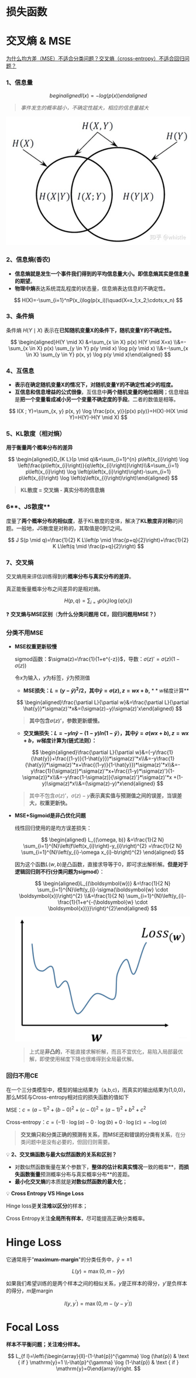 # 损失函数

# **交叉熵 & MSE**

[](https://zhongqiang.blog.csdn.net/article/details/115603924?spm=1001.2101.3001.6650.2&utm_medium=distribute.pc_relevant.none-task-blog-2%7Edefault%7ECTRLIST%7Edefault-2-115603924-blog-123700552.pc_relevant_multi_platform_whitelistv1&depth_1-utm_source=distribute.pc_relevant.none-task-blog-2%7Edefault%7ECTRLIST%7Edefault-2-115603924-blog-123700552.pc_relevant_multi_platform_whitelistv1&utm_relevant_index=5)

[为什么均方差（MSE）不适合分类问题？交叉熵（cross-entropy）不适合回归问题？](https://www.cnblogs.com/USTC-ZCC/p/13219281.html)

### 1、信息量

$$
begin{aligned}I(x)=-log(p(x))end{aligned}
$$



> *事件发生的概率越小，不确定性越大，相应的信息量越大*
> 

![Untitled](https://github.com/xucong1018/xucong1018.github.io/blob/master/img/损失函数/Untitled.png?raw=true)

### 2、信息熵(香农)

- **信息熵就是发生一个事件我们得到的平均信息量大小。即信息熵其实是信息量的期望**。
- **物理中熵**表达系统混乱程度的状态量，信息熵表达信息的不确定性。

$$
H(X)=-\sum_{i=1}^nP(x_i)log(p(x_i))\quad(X=x_1;x_2;\cdots;x_n)
$$

### 3、**条件熵**

条件熵 $H(Y \mid X)$ 表示在**已知随机变量X的条件下，随机变量Y的不确定性。**

$$
\begin{aligned}H(Y \mid X) &=\sum_{x \in X} p(x) H(Y \mid X=x) \\&=-\sum_{x \in X} p(x) \sum_{y \in Y} p(y \mid x) \log p(y \mid x) \\&=-\sum_{x \in X} \sum_{y \in Y} p(x, y) \log p(y \mid x)\end{aligned}
$$

### 4、互信息

- **表示在确定随机变量X的情况下，对随机变量Y的不确定性减少的程度。**
- **互信息和信息增益的公式很像**，互信息中**两个随机变量的地位相同**；信息增益是**把一个变量看成减小另一个变量不确定度的手段**。二者的数值是相等。

$$
I(X ; Y)=\sum_{x, y} p(x, y) \log \frac{p(x, y)}{p(x) p(y)}=H(X)-H(X \mid Y)=H(Y)-H(Y \mid X)
$$

### 5、KL散度（相对熵）

**用于衡量两个概率分布的差异**

$$
\begin{aligned}D_{K L}(p \mid q)&=\sum_{i=1}^{n} p\left(x_{i}\right) \log \left(\frac{p\left(x_{i}\right)}{q\left(x_{i}\right)}\right)\\&=\sum_{i=1} p\left(x_{i}\right) \log \left(p\left(x_{i}\right)\right)-\sum_{i=1} p\left(x_{i}\right) \log \left(q\left(x_{i}\right)\right)\end{aligned}
$$

> **KL散度 = 交叉熵 - 真实分布的信息熵**
> 

### 6**、JS散度**

度量了**两个概率分布的相似度**，基于KL散度的变体，解决了**KL散度非对称**的问题。一般地，JS散度是对称的，其取值是0到1之间。

$$
J S(p \mid q)=\frac{1}{2} K L\left(p \mid \frac{p+q}{2}\right)+\frac{1}{2} K L\left(q \mid \frac{p+q}{2}\right)
$$

### 7、交叉熵

交叉熵用来评估训练得到的**概率分布与真实分布的差异**。

真正能衡量概率分布之间差异的是相对熵。

$$
H(p,q)=\sum_{i=1} p\left(x_{i}\right) \log \left(q\left(x_{i}\right)\right)
$$

❓ **交叉熵与MSE区别**（**为什么分类问题用 CE，回归问题用MSE？）**

### 分类**不用MSE**

- **MSE权重更新较慢**
    
    sigmod函数：$\sigma(z)=\frac{1}{1+e^{-z}}$，导数：$\sigma(z)'=\sigma(z)(1-\sigma(z))$
    
    令$x$为输入，$y$为标签，$\hat{y}$为预测值
    
    - **MSE损失：$L=(y-\hat{y})^2/2$，其中$\hat{y}=\sigma(z),z=wx+b$,**  $**w$梯度计算**
    
    $$
    \begin{aligned}\frac{\partial L}{\partial w}&=\frac{\partial L}{\partial \hat{y}}*\sigma(z)'*x&=(\sigma(z)−y)\sigma(z)'x\end{aligned}
    $$
    
    > **其中包含$\sigma(z)’$，参数更新缓慢。**
    > 
    - **交叉熵损失：$L=-yln\hat{y}-(1-y)ln(1-\hat{y}）$，其中$\hat{y}=\sigma(wx+b),z=wx+b$，$w$梯度计算为(链式法则）：**
    
    $$
    \begin{aligned}\frac{\partial L}{\partial w}&=(-y\frac{1}{\hat{y}}+\frac{(1-y)}{1-\hat{y}})*\sigma(z)'*x\\&=-y\frac{1}{\hat{y}}*\sigma(z)'*x+\frac{(1-y)}{1-\hat{y}})*\sigma(z)'*x\\&=-y\frac{1}{\sigma(z)}*\sigma(z)'*x+\frac{(1-y)*\sigma(z)'}{1-\sigma(z)}*x\\&=-y\frac{1-\sigma(z)}{\sigma(z)'}*\sigma(z)'*x +(1-y)\sigma(z)*x\\&=(\sigma(z)-y)*x\end{aligned}
    $$
    
    > 其中不包含$\sigma(z)’$，$\sigma(z)-y$**表示真实值与预测值之间的误差，当误差大，权重更新快。**
    > 
    
- ****MSE+Sigmoid是非凸优化问题****
    
    线性回归使用的是均方误差损失：
    
    $$
    \begin{aligned}
    L_{(\omega, b)} &=\frac{1}{2 N} \sum_{i=1}^{N}\left(f\left(x_{i}\right)-y_{i}\right)^{2} 
    =\frac{1}{2 N} \sum_{i=1}^{N}\left(y_{i}-\omega x_{i}-b\right)^{2}
    \end{aligned}
    $$
    
    因为这个函数$L(w,b)$是凸函数，直接求导等于0，即可求出解析解。**但是对于逻辑回归则不行(分类问题为sigmod）**：
    
    $$
    \begin{aligned}L_{(\boldsymbol{w})} &=\frac{1}{2 N} \sum_{i=1}^{N}\left(y_{i}-\sigma(\boldsymbol{w} \cdot \boldsymbol{x})\right)^{2} \\&=\frac{1}{2 N} \sum_{i=1}^{N}\left(y_{i}-\frac{1}{1+e^{-(\boldsymbol{w} \cdot \boldsymbol{x})}}\right)^{2}\end{aligned}
    $$
    
    ![Untitled](https://github.com/xucong1018/xucong1018.github.io/blob/master/img/损失函数/Untitled%201.png?raw=true)
    
    > 上式是**非凸的**，不能直接求解析解，而且不宜优化，易陷入局部最优解，即使使用梯度下降也很难得到全局最优解。
    > 

### 回归不用CE

在一个三分类模型中，模型的输出结果为（a,b,c)，而真实的输出结果为(1,0,0)，那么MSE与Cross-entropy相对应的损失函数的值如下

MSE：$c=(a-1)^{2}+(b-0)^{2}+(c-0)^{2}=(a-1)^{2}+b^{2}+c^{2}$

Cross-entropy：$c=(-1) \cdot \log (a)-0 \cdot \log (b)+0 \cdot \log (c)=-\log (a)$

> **交叉熵只和分类正确的预测有关系，而MSE还和错误的分类有关系**，在分类问题中是没有必要的，但回归则需要。
> 

💡 **2、交叉熵函数与最大似然函数的关系和区别？**

- 对数似然函数衡量在某个参数下，**整体的估计和真实情况**一致的概率**，**而损失函数衡量**预测概率分布与真实概率分布**的差距。
- **最小化交叉熵**的本质就是**对数似然函数的最大化**；

💡 **Cross Entropy VS Hinge Loss**

Hinge loss更**关注难以区分**的样本；

Cross Entropy关注**全局所有样本**，尽可能提高正确分类概率。


# Hinge Loss

它通常用于"**maximum-margin**"的分类任务中，$\hat{y}=\pm1$

$$
L(y)=\max (0,m-\hat{y} y)
$$

如果我们希望训练的是两个样本之间的相似关系，$y$是正样本的得分，$y'$是负样本的得分，$m$是margin

$$
l\left(y, y^{\prime}\right)=\max \left(0, m-(y-y^{\prime})\right)
$$

# Focal Loss

**样本不平衡问题；关注难分样本。**

$$
L_{f l}=\left\{\begin{array}{ll}-(1-\hat{p})^{\gamma} \log (\hat{p}) & \text { if } \mathrm{y}=1 \\-\hat{p}^{\gamma} \log (1-\hat{p}) & \text { if } \mathrm{y}=0\end{array}\right.
$$